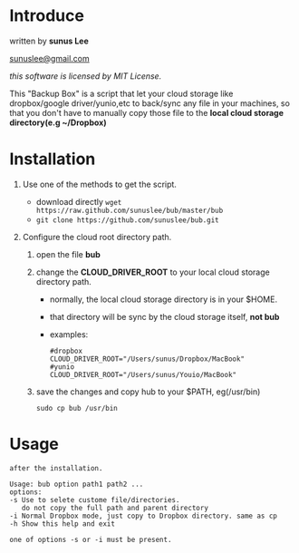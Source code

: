 # Introduce

written by **sunus Lee**

<sunuslee@gmail.com>

_this software is licensed by MIT License._

This "Backup Box" is a script that let your cloud storage like dropbox/google driver/yunio,etc to back/sync
any file in your machines, so that you don't have to manually copy those file to the **local cloud storage directory(e.g ~/Dropbox)**

# Installation

1. Use one of the methods to get the script.
   * download directly `wget https://raw.github.com/sunuslee/bub/master/bub`
   * `git clone https://github.com/sunuslee/bub.git`

2. Configure the cloud root directory path.
   1. open the file **bub**
   2. change the **CLOUD_DRIVER_ROOT** to your local cloud storage directory path.
       * normally, the local cloud storage directory is in your $HOME.
       * that directory will be sync by the cloud storage itself, **not bub**
       * examples:
          
             #dropbox
             CLOUD_DRIVER_ROOT="/Users/sunus/Dropbox/MacBook"
             #yunio
             CLOUD_DRIVER_ROOT="/Users/sunus/Youio/MacBook"
   3. save the changes and copy hub to your $PATH, eg(/usr/bin)
        
          sudo cp bub /usr/bin

# Usage
    after the installation.
    
    Usage: bub option path1 path2 ...
    options:
    -s Use to selete custome file/directories. 
       do not copy the full path and parent directory
    -i Normal Dropbox mode, just copy to Dropbox directory. same as cp
    -h Show this help and exit
    
    one of options -s or -i must be present.